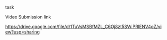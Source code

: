 task

Video Submission link

https://drive.google.com/file/d/1TuVsMSBfMZL_C6Oj8zt5SWiPRlENV4oZ/view?usp=sharing